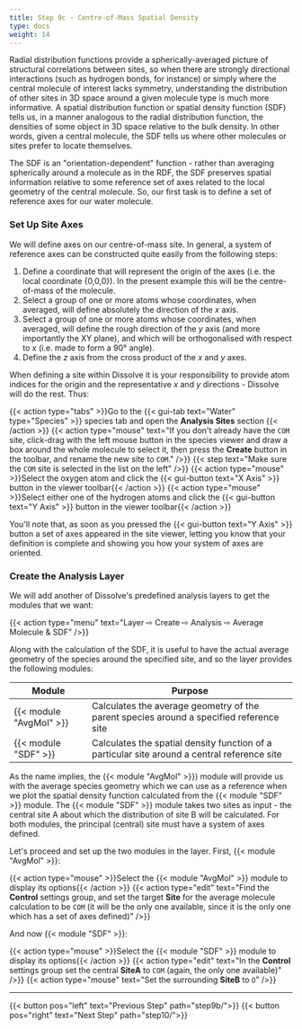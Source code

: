 ```yaml
---
title: Step 9c - Centre-of-Mass Spatial Density
type: docs
weight: 14
---
```



Radial distribution functions provide a spherically-averaged picture of structural correlations between sites, so when there are strongly directional interactions (such as hydrogen bonds, for instance) or simply where the central molecule of interest lacks symmetry, understanding the distribution of other sites in 3D space around a given molecule type is much more informative. A spatial distribution function or spatial density function (SDF) tells us, in a manner analogous to the radial distribution function, the densities of some object in 3D space relative to the bulk density. In other words, given a central molecule, the SDF tells us where other molecules or sites prefer to locate themselves.

The SDF is an "orientation-dependent" function - rather than averaging spherically around a molecule as in the RDF, the SDF preserves spatial information relative to some reference set of axes related to the local geometry of the central molecule. So, our first task is to define a set of reference axes for our water molecule.

### Set Up Site Axes

We will define axes on our centre-of-mass site. In general, a system of reference axes can be constructed quite easily from the following steps:

1. Define a coordinate that will represent the origin of the axes (i.e. the local coordinate {0,0,0}). In the present example this will be the centre-of-mass of the molecule.
2. Select a group of one or more atoms whose coordinates, when averaged, will define absolutely the direction of the _x_ axis.
3. Select a group of one or more atoms whose coordinates, when averaged, will define the rough direction of the _y_ axis (and more importantly the XY plane), and which will be orthogonalised with respect to _x_ (i.e. made to form a 90&deg; angle).
4. Define the _z_ axis from the cross product of the _x_ and _y_ axes.

When defining a site within Dissolve it is your responsibility to provide atom indices for the origin and the representative _x_ and _y_ directions - Dissolve will do the rest. Thus:

{{< action type="tabs" >}}Go to the {{< gui-tab text="Water" type="Species" >}} species tab and open the **Analysis Sites** section {{< /action >}}
{{< action type="mouse" text="If you don't already have the `COM` site, click-drag with the left mouse button in the species viewer and draw a box around the whole molecule to select it, then press the **Create** button in the toolbar, and rename the new site to `COM`." />}}
{{< step text="Make sure the `COM` site is selected in the list on the left" />}}
{{< action type="mouse" >}}Select the oxygen atom and click the {{< gui-button text="X Axis" >}} button in the viewer toolbar{{< /action >}}
{{< action type="mouse" >}}Select either one of the hydrogen atoms and click the {{< gui-button text="Y Axis" >}} button in the viewer toolbar{{< /action >}}

You'll note that, as soon as you pressed the {{< gui-button text="Y Axis" >}} button a set of axes appeared in the site viewer, letting you know that your definition is complete and showing you how your system of axes are oriented.

### Create the Analysis Layer

We will add another of Dissolve's predefined analysis layers to get the modules that we want:

{{< action type="menu" text="Layer &#8680; Create &#8680; Analysis &#8680; Average Molecule & SDF" />}}

Along with the calculation of the SDF, it is useful to have the actual average geometry of the species around the specified site, and so the layer provides the following modules:

| Module | Purpose |
|--------|---------|
| {{< module "AvgMol" >}} | Calculates the average geometry of the parent species around a specified reference site |
| {{< module "SDF" >}} | Calculates the spatial density function of a particular site around a central reference site |

As the name implies, the {{< module "AvgMol" >}}) module will provide us with the average species geometry which we can use as a reference when we plot the spatial density function calculated from the {{< module "SDF" >}} module. The {{< module "SDF" >}} module takes two sites as input - the central site A about which the distribution of site B will be calculated. For both modules, the principal (central) site must have a system of axes defined.

Let's proceed and set up the two modules in the layer. First, {{< module "AvgMol" >}}:

{{< action type="mouse" >}}Select the {{< module "AvgMol" >}} module to display its options{{< /action >}}
{{< action type="edit" text="Find the **Control** settings group, and set the target **Site** for the average molecule calculation to be `COM` (it will be the only one available, since it is the only one which has a set of axes defined)" />}}

And now {{< module "SDF" >}}:

{{< action type="mouse" >}}Select the {{< module "SDF" >}} module to display its options{{< /action >}}
{{< action type="edit" text="In the **Control** settings group set the central **SiteA** to `COM` (again, the only one available)" />}}
{{< action type="mouse" text="Set the surrounding **SiteB** to `O`" />}}

* * *
{{< button pos="left" text="Previous Step" path="step9b/">}}
{{< button pos="right" text="Next Step" path="step10/">}}
